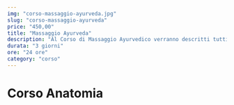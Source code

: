 ```yaml
---
img: "corso-massaggio-ayurveda.jpg"
slug: "corso-massaggio-ayurveda"
price: "450,00"
title: "Massaggio Ayurveda"
description: "Al Corso di Massaggio Ayurvedico verranno descritti tutti i tipi di massaggio indiano, tutte le varie tecniche di disintossicazione del Panchakarma, l'alimentazione ed i consigli di stile di vita adatti ai vari tipi di costituzione ayurvedica. Lo scopo di questo Corso, è quello di insegnare all'allievo ad utilizzare le proprie mani in sincronia e con fluidità, quella fluidità armoniosa che caratterizza questo meraviglioso stile di Massaggio."
durata: "3 giorni"
ore: "24 ore"
category: "corso"
---
```


# Corso Anatomia
